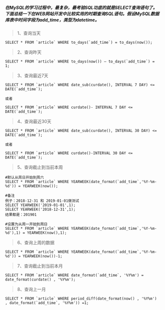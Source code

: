 ##### 在MySQL的学习过程中，最复杂，最考验SQL功底的就是SELECT查询语句了。下面总结一下在WEB网站开发中比较实用的时期查询SQL语句。假设MySQL数据库表中时间字段为add_time，类型为datetime。

> 1、查询当天

```
SELECT * FROM `article` WHERE to_days(`add_time`) = to_days(now());
```

> 2、查询昨天

```
SELECT * FROM `article` WHERE to_days(now()) – to_days(`add_time`) = 1;
```

> 3、查询最近7天

```
SELECT * FROM `article` WHERE date_sub(curdate(), INTERVAL 7 DAY) <= DATE(`add_time`);

或者

SELECT * FROM `article` WHERE curdate()- INTERVAL 7 DAY <= DATE(`add_time`);
```

> 4、查询最近30天

```
SELECT * FROM `article` WHERE date_sub(curdate(), INTERVAL 30 DAY) <= DATE(`add_time`);

或者

SELECT * FROM `article` WHERE curdate()-INTERVAL 30 DAY <= DATE(`add_time`);
```

> 5、查询截止到当前本周

```
#默认从周日开始到周六
SELECT * FROM `article` WHERE YEARWEEK(date_format(`add_time`,'%Y-%m-%d')) = YEARWEEK(now());

#备注
例子：2018-12-31 和 2019-01-01做测试
SELECT YEARWEEK('2019-01-01',1);
SELECT YEARWEEK('2018-12-31',1);
结果都是：201901

#设置为从周一开始到周日
SELECT * FROM `article` WHERE YEARWEEK(date_format(`add_time`,'%Y-%m-%d'),1) = YEARWEEK(now(),1);
```

> 6、查询上周的数据

```
SELECT * FROM `article` WHERE YEARWEEK(date_format(`add_time`,'%Y-%m-%d')) = YEARWEEK(now())-1;
```

> 7、查询截止到当前本月

```
SELECT * FROM `article` WHERE date_format(`add_time`, '%Y%m') = date_format(curdate() , '%Y%m');
```

> 8、查询上一月

```
SELECT * FROM `article` WHERE period_diff(date_format(now() , '%Y%m') , date_format(`add_time`, '%Y%m')) =1;
```